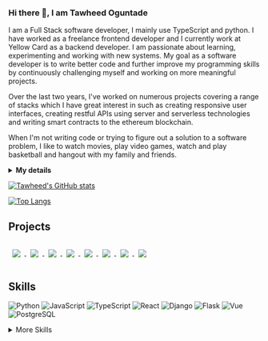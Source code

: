 ### Hi there 👋, I am Tawheed Oguntade

I am a Full Stack software developer, I mainly use TypeScript and python. I have worked as a freelance frontend developer and I currently work at Yellow Card as a backend developer. I am passionate about learning, experimenting and working with new systems. My goal as a software developer is to write better code and further improve my programming skills by continuously challenging myself and working on more meaningful projects. 

Over the last two years, I've worked on numerous projects covering a range of stacks which I have great interest in such as creating responsive user interfaces, creating restful APIs using server and serverless technologies and writing smart contracts to the ethereum blockchain.

When I'm not writing code or trying to figure out a solution to a software problem, I like to watch movies, play video games, watch and play basketball and hangout with my family and friends. 

<details>
 <summary><strong>My details</strong></summary>
 <ul>
  <li> 🔭 I’m currently seeking a job opportunity.</li>
  <li>👯 I’m looking to collaborate on open source Python or TypeScript based projects </li>
  <li> 💬 Ask me anything! </li>
  <li> 📫 How to reach me: Message me on <a href="https://www.linkedin.com/in/tawheed-oguntade/">LinkedIn</a> </li>
 </ul>
</details>

[![Tawheed's GitHub stats](https://github-readme-stats.vercel.app/api?username=TWEEDOriginal&show_icons=true&theme=radical&count_private=true)](https://github.com/anuraghazra/github-readme-stats)    


[![Top Langs](https://github-readme-stats.vercel.app/api/top-langs/?username=TWEEDOriginal&layout=compact&show_icons=true&theme=radical&count_private=true)](https://github.com/anuraghazra/github-readme-stats)

## Projects


<a href="https://github.com/TWEEDOriginal/Reference-Finding-Software">
  <img align="center" style="margin:1rem 0.5rem" src="https://github-readme-stats.vercel.app/api/pin/?username=TWEEDOriginal&repo=Reference-Finding-Software&theme=dark&icon_color=50858B"/>
</a>

<a href="https://github.com/TWEEDOriginal/game-space-api">
  <img align="center" style="margin:1rem 0.5rem" src="https://github-readme-stats.vercel.app/api/pin/?username=TWEEDOriginal&repo=game-space-api&theme=dark&icon_color=50858B"/>
</a>

<a href="https://github.com/TWEEDOriginal/LeapCure-Project">
  <img align="center" style="margin:1rem 0.5rem" src="https://github-readme-stats.vercel.app/api/pin/?username=TWEEDOriginal&repo=LeapCure-Project&theme=dark&icon_color=50858B"/>
</a>


<a href="https://github.com/TWEEDOriginal/todo-serverless-service">
  <img align="center" style="margin:1rem 0.5rem" src="https://github-readme-stats.vercel.app/api/pin/?username=TWEEDOriginal&repo=todo-serverless-service&theme=dark&icon_color=50858B"/>
</a>

<a href="https://github.com/TWEEDOriginal/Felidae-Grid">
  <img align="center" style="margin:1rem 0.5rem" src="https://github-readme-stats.vercel.app/api/pin/?username=TWEEDOriginal&repo=Felidae-Grid&theme=dark&icon_color=50858B"/>
</a>


<a href="https://github.com/TWEEDOriginal/step-functions-intro">
  <img align="center" style="margin:1rem 0.5rem" src="https://github-readme-stats.vercel.app/api/pin/?username=TWEEDOriginal&repo=step-functions-intro&theme=dark&icon_color=50858B"/>
</a>


<a href="https://github.com/TWEEDOriginal/api_proxy_server">
  <img align="center" style="margin:1rem 0.5rem" src="https://github-readme-stats.vercel.app/api/pin/?username=TWEEDOriginal&repo=api_proxy_server&theme=dark&icon_color=50858B"/>
</a>


<a href="https://github.com/TWEEDOriginal/Image-To-Number">
  <img align="center" style="margin:1rem 0.5rem" src="https://github-readme-stats.vercel.app/api/pin/?username=TWEEDOriginal&repo=Image-To-Number&theme=dark&icon_color=50858B"/>
</a>

## Skills

![Python](https://img.shields.io/badge/Code-Python-informational?style=flat&logo=python&logoColor=white&color=50858B)
![JavaScript](https://img.shields.io/badge/Code-JavaScript-informational?style=flat&logo=JavaScript&logoColor=white&color=50858B)
![TypeScript](https://img.shields.io/badge/Code-Typecript-informational?style=flat&logo=TypeScript&logoColor=white&color=50858B)
![React](https://img.shields.io/badge/Code-React-informational?style=flat&logo=React&logoColor=white&color=50858B)
![Django](https://img.shields.io/badge/Code-Django-informational?style=flat&logo=Django&logoColor=white&color=50858B)
![Flask](https://img.shields.io/badge/Code-Flask-informational?style=flat&logo=Flask&logoColor=white&color=50858B)
![Vue](https://img.shields.io/badge/Code-Vue-informational?style=flat&logo=Vue&logoColor=white&color=50858B)
![PostgreSQL](https://img.shields.io/badge/Tools-PostgreSQL-informational?style=flat&logo=PostgreSQL&logoColor=white&color=50858B)

<details>
<summary>More Skills</summary>

<br/>
 
![Next.js](https://img.shields.io/badge/Code-Next-informational?style=flat&logo=Next&logoColor=white&color=50858B) 
![Git](https://img.shields.io/badge/Tools-Git-informational?style=flat&logo=Git&logoColor=white&color=50858B)
![GitHub](https://img.shields.io/badge/Tools-GitHub-informational?style=flat&logo=GitHub&logoColor=white&color=50858B)
![Heroku](https://img.shields.io/badge/Tools-Heroku-informational?style=flat&logo=Heroku&logoColor=white&color=50858B)
![Docker](https://img.shields.io/badge/Tools-Docker-informational?style=flat&logo=docker&logoColor=white&color=50858B)
![NodeJS](https://img.shields.io/badge/Tools-NodeJS-informational?style=flat&logo=NodeJS&logoColor=white&color=50858B)
![HTML5](https://img.shields.io/badge/Code-HTML5-informational?style=flat&logo=HTML5&logoColor=white&color=50858B)
![CSS3](https://img.shields.io/badge/Code-CSS3-informational?style=flat&logo=CSS3&logoColor=white&color=50858B)

</details>

